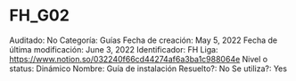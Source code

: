 # FH_G02

Auditado: No
Categoría: Guías
Fecha de creación: May 5, 2022
Fecha de última modificación: June 3, 2022
Identificador: FH
Liga: https://www.notion.so/032240f66cd44274af6a3ba1c988064e 
Nivel o status: Dinámico
Nombre: Guía de instalación
Resuelto?: No
Se utiliza?: Yes